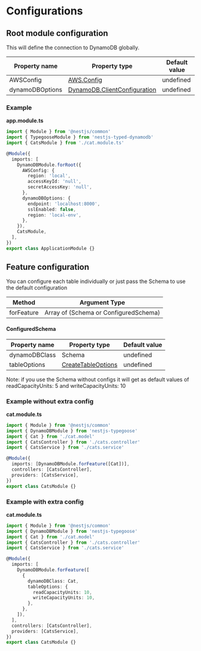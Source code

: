 # Configurations

## Root module configuration

This will define the connection to DynamoDB globally.

| Property name   | Property type                                                                                                              | Default value |
| --------------- | -------------------------------------------------------------------------------------------------------------------------- | ------------- |
| AWSConfig       | [AWS.Config](https://docs.aws.amazon.com/AWSJavaScriptSDK/latest/AWS/Config.html)                                          | undefined     |
| dynamoDBOptions | [DynamoDB.ClientConfiguration](https://docs.aws.amazon.com/AWSJavaScriptSDK/latest/AWS/DynamoDB.html#constructor-property) | undefined     |

### Example

**app.module.ts**

```typescript
import { Module } from '@nestjs/common'
import { TypegooseModule } from 'nestjs-typed-dynamodb'
import { CatsModule } from './cat.module.ts'

@Module({
  imports: [
    DynamoDBModule.forRoot({
      AWSConfig: {
        region: 'local',
        accessKeyId: 'null',
        secretAccessKey: 'null',
      },
      dynamoDBOptions: {
        endpoint: 'localhost:8000',
        sslEnabled: false,
        region: 'local-env',
      },
    }),
    CatsModule,
  ],
})
export class ApplicationModule {}
```

## Feature configuration

You can configure each table individually or just pass the Schema to use the default configuration

| Method     | Argument Type                         |
| ---------- | ------------------------------------- |
| forFeature | Array of (Schema or ConfiguredSchema) |

#### ConfiguredSchema

| Property name | Property type                                                                                                                            | Default value |
| ------------- | ---------------------------------------------------------------------------------------------------------------------------------------- | ------------- |
| dynamoDBClass | Schema                                                                                                                                   | undefined     |
| tableOptions  | [CreateTableOptions](https://awslabs.github.io/dynamodb-data-mapper-js/packages/dynamodb-data-mapper/interfaces/createtableoptions.html) | undefined     |

Note: if you use the Schema without configs it will get as default values of readCapacityUnits: 5 and writeCapacityUnits: 10

### Example without extra config

**cat.module.ts**

```typescript
import { Module } from '@nestjs/common'
import { DynamoDBModule } from 'nestjs-typegoose'
import { Cat } from './cat.model'
import { CatsController } from './cats.controller'
import { CatsService } from './cats.service'

@Module({
  imports: [DynamoDBModule.forFeature([Cat])],
  controllers: [CatsController],
  providers: [CatsService],
})
export class CatsModule {}
```

### Example with extra config

**cat.module.ts**

```typescript
import { Module } from '@nestjs/common'
import { DynamoDBModule } from 'nestjs-typegoose'
import { Cat } from './cat.model'
import { CatsController } from './cats.controller'
import { CatsService } from './cats.service'

@Module({
  imports: [
    DynamoDBModule.forFeature([
      {
        dynamoDBClass: Cat,
        tableOptions: {
          readCapacityUnits: 10,
          writeCapacityUnits: 10,
        },
      },
    ]),
  ],
  controllers: [CatsController],
  providers: [CatsService],
})
export class CatsModule {}
```

